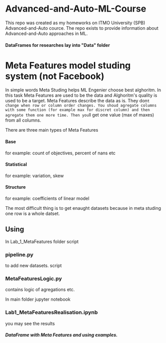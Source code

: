 # Advanced-and-Auto-ML-Course

This repo was created as my homeworks on ITMO University (SPB) Advanced-and-Auto cource.
The repo exists to provide information about Advanced-and-Auto approaches in ML.

#### DataFrames for researches lay into "Data" folder

# Meta Features model studing system (not Facebook)

In simple words Meta Studing helps ML Engenier choose best alghoritm. In this task Meta Features are used to be the data and Alghoritm's quality is used to be a target.
Meta Features describe the data as is. They don`t change when row or column order changes.
You shoud agregate columns with some function (for example max for discret column) and then agregate them one more time. Then you`ll get one value (max of maxes) from all columns.

There are three main types of Meta Features

#### Base
for example: count of objectives, percent of nans etc
#### Statistical
for example: variation, skew
#### Structure
for example: coefficients of linear model

The most difficult thing is to get enaught datasets because in meta studing one row is a whole datset.

## Using 

In Lab_1_MetaFeatures folder 
script 
### pipeline.py 
to add new datasets.
script
### MetaFeaturesLogic.py
contains logic of agregations etc.

In main folder
jupyter notebook 
### Lab1_MetaFeaturesRealisation.ipynb
you may see the results
##### DataFrame with Meta Features and using examples.
